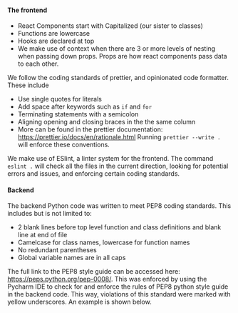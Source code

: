 #### The frontend 
- React Components start with Capitalized (our sister to classes)
- Functions are lowercase
- Hooks are declared at top
- We make use of context when there are 3 or more levels of nesting when passing down props. Props are how react components pass data to each other.  

We follow the coding standards of prettier, and opinionated code formatter. These include  
- Use single quotes for literals
- Add space after keywords such as `if` and `for`
- Terminating statements with a semicolon
- Aligning opening and closing braces in the the same column 
- More can be found in the prettier documentation: https://prettier.io/docs/en/rationale.html
Running `prettier --write .` will enforce these conventions.

We make use of ESlint, a linter system for the frontend. The command `eslint .` will check all the files in the current direction, looking for potential errors and issues, and enforcing certain coding standards. 


#### Backend
The backend Python code was written to meet PEP8 coding standards. This includes but is not limited to:
- 2 blank lines before top level function and class definitions and blank line at end of file
- Camelcase for class names, lowercase for function names
- No redundant parentheses
- Global variable names are in all caps  

The full link to the PEP8 style guide can be accessed here: https://peps.python.org/pep-0008/. This was enforced by using the Pycharm IDE to check for and enforce the rules of PEP8 python style guide in the backend code. This way, violations of this standard were marked with yellow underscores. An example is shown below.
